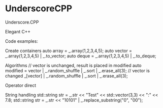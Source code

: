UnderscoreCPP
=============

Underscore.CPP

Elegant C++

Code examples:

Create containers
  auto array = _.array(1,2,3,4,5);
  auto vector = _.array(1,2,3,4,5) | _.to_vector;
  auto deque = _.array(1,2,3,4,5) | _.to_deque;

Algorithms
  // vector is unchanged, result is placed in modified
  auto modified = vector | _.random_shuffle | _.sort | _.erase_all(3);
  // vector is changed
  _[vector] | _.random_shuffle | _.sort | _.erase_all(3);
  
Operator direct

String handling
  std::string str = _.str << "Test" << std::vector<int>(3,3) << ":" << 7.8;
  std::string str = _.str << "10101" | _.replace_substring("0", "00");

